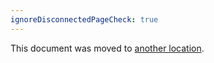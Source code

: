 ```yaml
---
ignoreDisconnectedPageCheck: true
---
```


This document was moved to [another location](../../retrospectives/customer_license_expiration.md).
